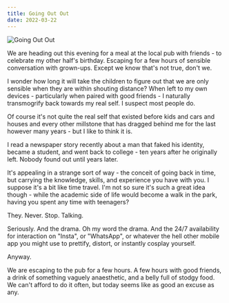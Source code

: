 ```yaml
---
title: Going Out Out
date: 2022-03-22
---
```


![Going Out Out](https://source.unsplash.com/9ZQzrLWV52M/1600x900)

We are heading out this evening for a meal at the local pub with friends - to celebrate my other half's birthday. Escaping for a few hours of sensible conversation with grown-ups. Except we know that's not true, don't we.

I wonder how long it will take the children to figure out that we are only sensible when they are within shouting distance? When left to my own devices - particularly when paired with good friends - I naturally transmogrify back towards my real self. I suspect most people do.

Of course it's not quite the real self that existed before kids and cars and houses and every other millstone that has dragged behind me for the last however many years - but I like to think it is.

I read a newspaper story recently about a man that faked his identity, became a student, and went back to college - ten years after he originally left. Nobody found out until years later.

It's appealing in a strange sort of way - the conceit of going back in time, but carrying the knowledge, skills, and experience you have with you. I suppose it's a bit like time travel. I'm not so sure it's such a great idea though - while the academic side of life would become a walk in the park, having you spent any time with teenagers?

They. Never. Stop. Talking.

Seriously. And the drama. Oh my word the drama. And the 24/7 availability for interaction on "Insta", or "WhatsApp", or whatever the hell other mobile app you might use to prettify, distort, or instantly cosplay yourself.

Anyway.

We are escaping to the pub for a few hours. A few hours with good friends, a drink of something vaguely anaesthetic, and a belly full of stodgy food. We can't afford to do it often, but today seems like as good an excuse as any.
